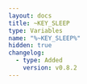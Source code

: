 ```yaml
---
layout: docs
title: ~KEY_SLEEP
type: Variables
name: "%~KEY_SLEEP%"
hidden: true
changelog:
  - type: Added
    version: v0.8.2
---
```

